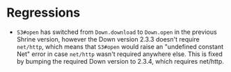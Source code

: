 Regressions
===========

* `S3#open` has switched from `Down.download` to `Down.open` in the previous
  Shrine version, however the Down version 2.3.3 doesn't require `net/http`,
  which means that `S3#open` would raise an "undefined constant Net" error
  in case `net/http` wasn't required anywhere else. This is fixed by bumping
  the required Down version to 2.3.4, which requires net/http.
